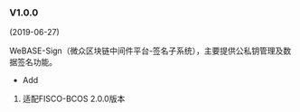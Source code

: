 ### V1.0.0

(2019-06-27)

WeBASE-Sign（微众区块链中间件平台-签名子系统），主要提供公私钥管理及数据签名功能。
- Add

1. 适配FISCO-BCOS 2.0.0版本
